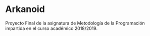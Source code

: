 # Arkanoid
Proyecto Final de la asignatura de Metodología de la Programación impartida en el curso académico 2018/2019. 
